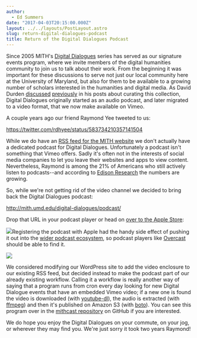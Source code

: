 ```yaml
---
author:
  - Ed Summers
date: "2017-04-03T20:15:00.000Z"
layout: ../../layouts/PostLayout.astro
slug: return-digital-dialogues-podcast
title: Return of the Digital Dialogues Podcast
---
```


Since 2005 MITH's [Digital Dialogues](http://mith.umd.edu/digital-dialogues/) series has served as our signature events program, where we invite members of the digital humanities community to join us to talk about their work. From the beginning it was important for these discussions to serve not just our local community here at the University of Maryland, but also for them to be available to a growing number of scholars interested in the humanities and digital media. As David Durden [discussed](http://mith.umd.edu/decade-digital-dialogues-event-recordings-challenges-implementing-retroactive-digital-asset-management-plan/) [previously](http://mith.umd.edu/the-digital-dialogues-collection-chronicling/) in his posts about curating this collection, Digital Dialogues originally started as an audio podcast, and later migrated to a video format, that we now make available on Vimeo.

A couple years ago our friend Raymond Yee tweeted to us:

https://twitter.com/rdhyee/status/583734210357141504

While we do have an [RSS feed for the MITH website](http://mith.umd.edu/feed/) we don't actually have a dedicated podcast for Digital Dialogues. Unfortunately a podcast isn't something that Vimeo offers. Sadly it's often not in the interests of social media companies to let you leave their websites and apps to view content. Nevertheless, Raymond is among the 21% of Americans who still actively listen to podcasts--and according to [Edison Research](http://www.edisonresearch.com/the-infinite-dial-2016/) the numbers are growing.

So, while we're not getting rid of the video channel we decided to bring back the Digital Dialogues podcast:

<http://mith.umd.edu/digital-dialogues/podcast/>

Drop that URL in your podcast player or head on [over to the Apple Store](itms://itunes.apple.com/us/podcast/miths-digital-dialogues/id1200528741?mt=2):

[![](/assets/images/2017-04-Screen-Shot-2017-04-03-at-1.10.49-PM-300x225.png)](itms://itunes.apple.com/us/podcast/miths-digital-dialogues/id1200528741?mt=2)Registering the podcast with Apple had the handy side effect of pushing it out into the [wider podcast ecosystem](https://itunespartner.apple.com/en/podcasts/partnersearch), so podcast players like [Overcast ](https://overcast.fm/)should be able to find it.

![](/assets/images/2017-04-overcast-169x300.png)

We considered modifying our WordPress site to add the video enclosure to our existing RSS feed, but decided instead to make the podcast part of our already existing workflow. Calling it a workflow is really another way of saying that a program runs from cron every day looking for new Digital Dialogue events that have an embedded Vimeo video; if a new one is found the video is downloaded (with [youtube-dl](https://rg3.github.io/youtube-dl/)), the audio is extracted (with [ffmpeg](http://ffmpeg.org/)) and then it's published on Amazon S3 (with [boto](https://github.com/boto/boto)). You can see this program over in the [mithcast repository](https://github.com/umd-mith/mithcast) on GitHub if you are interested.

We do hope you enjoy the Digital Dialogues on your commute, on your jog, or wherever they may find you. We're just sorry it took two years Raymond!
